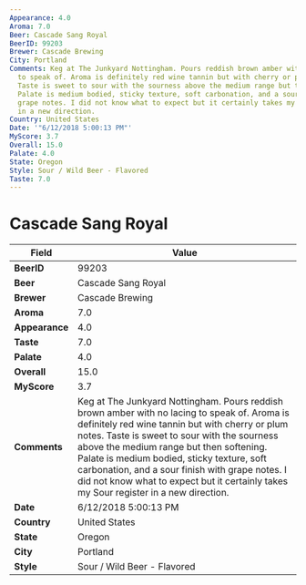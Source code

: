 ```yaml
---
Appearance: 4.0
Aroma: 7.0
Beer: Cascade Sang Royal
BeerID: 99203
Brewer: Cascade Brewing
City: Portland
Comments: Keg at The Junkyard Nottingham. Pours reddish brown amber with no lacing
  to speak of. Aroma is definitely red wine tannin but with cherry or plum notes.
  Taste is sweet to sour with the sourness above the medium range but then softening.
  Palate is medium bodied, sticky texture, soft carbonation, and a sour finish with
  grape notes. I did not know what to expect but it certainly takes my Sour register
  in a new direction.
Country: United States
Date: '"6/12/2018 5:00:13 PM"'
MyScore: 3.7
Overall: 15.0
Palate: 4.0
State: Oregon
Style: Sour / Wild Beer - Flavored
Taste: 7.0
---
```


# Cascade Sang Royal

| Field         | Value |
|---------------|-------|
| **BeerID** | 99203 |
| **Beer** | Cascade Sang Royal |
| **Brewer** | Cascade Brewing |
| **Aroma** | 7.0 |
| **Appearance** | 4.0 |
| **Taste** | 7.0 |
| **Palate** | 4.0 |
| **Overall** | 15.0 |
| **MyScore** | 3.7 |
| **Comments** | Keg at The Junkyard Nottingham. Pours reddish brown amber with no lacing to speak of. Aroma is definitely red wine tannin but with cherry or plum notes. Taste is sweet to sour with the sourness above the medium range but then softening. Palate is medium bodied, sticky texture, soft carbonation, and a sour finish with grape notes. I did not know what to expect but it certainly takes my Sour register in a new direction. |
| **Date** | 6/12/2018 5:00:13 PM |
| **Country** | United States |
| **State** | Oregon |
| **City** | Portland |
| **Style** | Sour / Wild Beer - Flavored |
